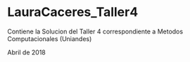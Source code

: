 # LauraCaceres_Taller4
Contiene la Solucion del Taller 4 correspondiente a Metodos Computacionales (Uniandes)

Abril de 2018
